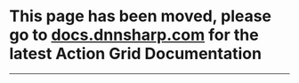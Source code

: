 # This page has been moved, please go to [docs.dnnsharp.com](https://docs.dnnsharp.com/action-grid/index.html) for the latest Action Grid Documentation
<hr>
